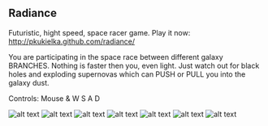 ## Radiance

Futuristic, hight speed, space racer game.
Play it now: http://pkukielka.github.com/radiance/

You are participating in the space race between different galaxy BRANCHES. Nothing is faster then you, even light.
Just watch out for black holes and exploding supernovas which can PUSH or PULL you into the galaxy dust.

Controls: Mouse & W S A D

![alt text](http://i47.tinypic.com/xcq16t.jpg "Screen 1")
![alt text](http://i46.tinypic.com/rhpr1i.jpg "Screen 2")
![alt text](http://i47.tinypic.com/qs30jq.jpg "Screen 3")
![alt text](http://i47.tinypic.com/35bsgaf.jpg "Screen 4")
![alt text](http://i45.tinypic.com/123l3wi.jpg "Screen 5")
![alt text](http://i45.tinypic.com/s5e7a1.jpg "Screen 6")
![alt text](http://i45.tinypic.com/s5e7a1.jpg "Screen 7")